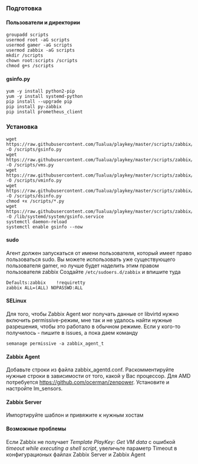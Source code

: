### Подготовка

#### Пользователи и директории

    groupadd scripts
    usermod root -aG scripts
    usermod gamer -aG scripts
    usermod zabbix -aG scripts
    mkdir /scripts
    chown root:scripts /scripts
    chmod g+s /scripts
    
#### gsinfo.py

    yum -y install python2-pip
    yum -y install systemd-python
    pip install --upgrade pip
    pip install py-zabbix
    pip install prometheus_client

### Установка

    wget https://raw.githubusercontent.com/Tualua/playkey/master/scripts/zabbix/gsinfo.py -O /scripts/gsinfo.py
    wget https://raw.githubusercontent.com/Tualua/playkey/master/scripts/zabbix/vms.py -O /scripts/vms.py
    wget https://raw.githubusercontent.com/Tualua/playkey/master/scripts/zabbix/vminfo.py -O /scripts/vminfo.py
    wget https://raw.githubusercontent.com/Tualua/playkey/master/scripts/zabbix/dsinfo.py -O /scripts/dsinfo.py
    chmod +x /scripts/*.py
    wget https://raw.githubusercontent.com/Tualua/playkey/master/scripts/zabbix/gsinfo.service -O /lib/systemd/system/gsinfo.service
    systemctl daemon-reload
    systemctl enable gsinfo --now
    
#### sudo

Агент должен запускаться от имени пользователя, который имеет право пользоваться sudo. Вы можете использовать уже существующего пользователя gamer, но лучше будет наделить этим правом пользователя zabbix
Создайте `/etc/sudoers.d/zabbix` и впишите туда

    Defaults:zabbix    !requiretty
    zabbix ALL=(ALL) NOPASSWD:ALL

#### SELinux

Для того, чтобы Zabbix Agent мог получать данные от libvirtd нужно включить permissive-режим, мне так и не удалось найти нужные разрешения, чтобы это работало в обычном режиме. Если у кого-то получилось - пишите в issues, а пока даем команду

    semanage permissive -a zabbix_agent_t

#### Zabbix Agent

Добавьте строки из файла zabbix_agentd.conf. Раскомментируйте нужные строки в зависимости от того, какой у Вас процессор. Для AMD потребуется https://github.com/ocerman/zenpower. Установите и настройте lm_sensors. 

#### Zabbix Server

Импортируйте шаблон и привяжите к нужным хостам

#### Возможные проблемы

Если Zabbix не получает _Template PlayKey: Get VM data_ с ошибкой _timeout while executing a shell script_, увеличьте параметр Timeout в конфигурационых файлах Zabbix Server и Zabbix Agent
